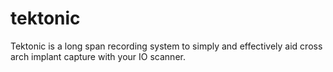 # tektonic
Tektonic is a long span recording system to simply and effectively aid cross arch implant capture with your IO scanner. 
